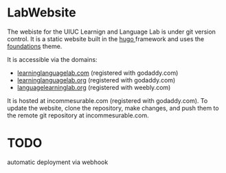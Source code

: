 # LabWebsite

The webiste for the UIUC Learnign and Language Lab is under git version control.
It is a static website built in the [hugo ](https://gohugo.io/) framework and uses the [foundations](https://themes.gohugo.io/foundation-theme/) theme.

It is accessible via the domains:
* [learninglanguagelab.com](http://learninglanguagelab.com) (registered with godaddy.com)
* [learninglanguagelab.org](http://learninglanguagelab.org) (registered with godaddy.com)
* [languagelearninglab.org](http://languagelearninglab.org) (registered with weebly.com)

It is hosted at incommesurable.com (registered with godaddy.com).
To update the website, clone the repository, make changes, and push them to the remote git repository at incommesurable.com.

# TODO

automatic deployment via webhook